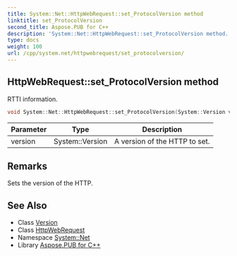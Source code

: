 ```yaml
---
title: System::Net::HttpWebRequest::set_ProtocolVersion method
linktitle: set_ProtocolVersion
second_title: Aspose.PUB for C++
description: 'System::Net::HttpWebRequest::set_ProtocolVersion method. RTTI information in C++.'
type: docs
weight: 100
url: /cpp/system.net/httpwebrequest/set_protocolversion/
---
```

## HttpWebRequest::set_ProtocolVersion method


RTTI information.

```cpp
void System::Net::HttpWebRequest::set_ProtocolVersion(System::Version version)
```


| Parameter | Type | Description |
| --- | --- | --- |
| version | System::Version | A version of the HTTP to set. |
## Remarks


Sets the version of the HTTP. 
## See Also

* Class [Version](../../../system/version/)
* Class [HttpWebRequest](../)
* Namespace [System::Net](../../)
* Library [Aspose.PUB for C++](../../../)
